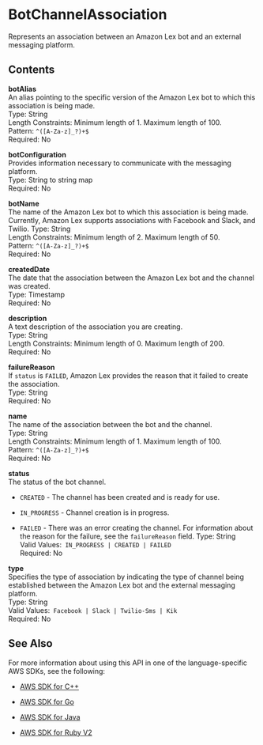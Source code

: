 # BotChannelAssociation<a name="API_BotChannelAssociation"></a>

Represents an association between an Amazon Lex bot and an external messaging platform\.

## Contents<a name="API_BotChannelAssociation_Contents"></a>

 **botAlias**   
An alias pointing to the specific version of the Amazon Lex bot to which this association is being made\.   
Type: String  
Length Constraints: Minimum length of 1\. Maximum length of 100\.  
Pattern: `^([A-Za-z]_?)+$`   
Required: No

 **botConfiguration**   
Provides information necessary to communicate with the messaging platform\.   
Type: String to string map  
Required: No

 **botName**   
The name of the Amazon Lex bot to which this association is being made\.   
Currently, Amazon Lex supports associations with Facebook and Slack, and Twilio\.
Type: String  
Length Constraints: Minimum length of 2\. Maximum length of 50\.  
Pattern: `^([A-Za-z]_?)+$`   
Required: No

 **createdDate**   
The date that the association between the Amazon Lex bot and the channel was created\.   
Type: Timestamp  
Required: No

 **description**   
A text description of the association you are creating\.   
Type: String  
Length Constraints: Minimum length of 0\. Maximum length of 200\.  
Required: No

 **failureReason**   
If `status` is `FAILED`, Amazon Lex provides the reason that it failed to create the association\.  
Type: String  
Required: No

 **name**   
The name of the association between the bot and the channel\.   
Type: String  
Length Constraints: Minimum length of 1\. Maximum length of 100\.  
Pattern: `^([A-Za-z]_?)+$`   
Required: No

 **status**   
The status of the bot channel\.   

+  `CREATED` \- The channel has been created and is ready for use\.

+  `IN_PROGRESS` \- Channel creation is in progress\.

+  `FAILED` \- There was an error creating the channel\. For information about the reason for the failure, see the `failureReason` field\.
Type: String  
Valid Values:` IN_PROGRESS | CREATED | FAILED`   
Required: No

 **type**   
Specifies the type of association by indicating the type of channel being established between the Amazon Lex bot and the external messaging platform\.  
Type: String  
Valid Values:` Facebook | Slack | Twilio-Sms | Kik`   
Required: No

## See Also<a name="API_BotChannelAssociation_SeeAlso"></a>

For more information about using this API in one of the language\-specific AWS SDKs, see the following:

+  [AWS SDK for C\+\+](http://docs.aws.amazon.com/goto/SdkForCpp/lex-models-2017-04-19/BotChannelAssociation) 

+  [AWS SDK for Go](http://docs.aws.amazon.com/goto/SdkForGoV1/lex-models-2017-04-19/BotChannelAssociation) 

+  [AWS SDK for Java](http://docs.aws.amazon.com/goto/SdkForJava/lex-models-2017-04-19/BotChannelAssociation) 

+  [AWS SDK for Ruby V2](http://docs.aws.amazon.com/goto/SdkForRubyV2/lex-models-2017-04-19/BotChannelAssociation) 